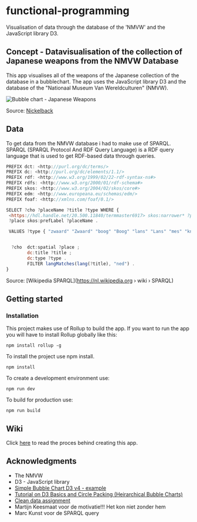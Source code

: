 # functional-programming
Visualisation of data through the database of the 'NMVW' and the JavaScript library D3.

## Concept - Datavisualisation of the collection of Japanese weapons from the NMVW Database

This app visualises all of the weapons of the Japanese collection of the database in a bubblechart. The app uses the JavaScript library D3 and the database of the "Nationaal Museum Van Wereldculturen" (NMVW).

![Bubble chart - Japanese Weapons](https://user-images.githubusercontent.com/33430669/68870651-7f44e180-06fb-11ea-8562-2575ddc51b53.png)

Source: [Nickelback](https://github.com/hubot-scripts/hubot-look-at-this-graph/blob/master/README.md)

## Data

To get data from the NMVW database i had to make use of SPARQL. SPARQL (SPARQL Protocol And RDF Query Language) is a RDF query language that is used to get RDF-based data through queries.

```javascript
PREFIX dct: <http://purl.org/dc/terms/>
PREFIX dc: <http://purl.org/dc/elements/1.1/>
PREFIX rdf: <http://www.w3.org/1999/02/22-rdf-syntax-ns#>
PREFIX rdfs: <http://www.w3.org/2000/01/rdf-schema#>
PREFIX skos: <http://www.w3.org/2004/02/skos/core#>
PREFIX edm: <http://www.europeana.eu/schemas/edm/>
PREFIX foaf: <http://xmlns.com/foaf/0.1/>

SELECT ?cho ?placeName ?title ?type WHERE {
 <https://hdl.handle.net/20.500.11840/termmaster6917> skos:narrower* ?place .
 ?place skos:prefLabel ?placeName .

 VALUES ?type { "zwaard" "Zwaard" "boog" "Boog" "lans" "Lans" "mes" "knots" "Piek" "vechtketting" "dolk" "bijl" "strijdzeis" }


  ?cho 	dct:spatial ?place ;
		dc:title ?title ;
		dc:type ?type .
		FILTER langMatches(lang(?title), "ned") .
}
```

Source: [Wikipedia SPARQL](https://nl.wikipedia.org › wiki › SPARQL)

## Getting started

### Installation

This project makes use of Rollup to build the app. If you want to run the app you will have to install Rollup globally like this:

`npm install rollup -g`

To install the project use npm install.

`npm install`

To create a development environment use:

`npm run dev`

To build for production use:

`npm run build`

## Wiki

Click [here](https://github.com/Chazzers/functional-programming/wiki) to read the proces behind creating this app.

## Acknowledgments

* The NMVW
* D3 - JavaScript library
* [Simple Bubble Chart D3 v4 - example](https://bl.ocks.org/alokkshukla/3d6be4be0ef9f6977ec6718b2916d168)
* [Tutorial on D3 Basics and Circle Packing (Heirarchical Bubble Charts)](https://observablehq.com/@johnhaldeman/tutorial-on-d3-basics-and-circle-packing-heirarchical-bubb)
* [Clean data assignment](https://github.com/Chazzers/functional-programming/tree/master/clean-data-assignment)
* Martijn Keesmaat voor de motivatie!!! Het kon niet zonder hem
* Marc Kunst voor de SPARQL query
